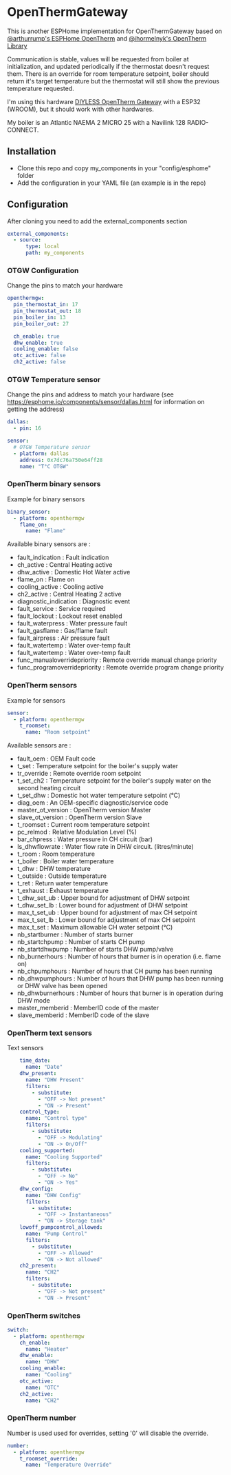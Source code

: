 # OpenThermGateway

This is another ESPHome implementation for OpenThermGateway based on [@arthurrump's ESPHome OpenTherm](https://github.com/arthurrump/esphome-opentherm) and [@ihormelnyk's OpenTherm Library](https://github.com/ihormelnyk/opentherm_library)

Communication is stable, values will be requested from boiler at initialization, and updated periodically if the thermostat doesn't request them.
There is an override for room temperature setpoint, boiler should return it's target temperature but the thermostat will still show the previous temperature requested.

I'm using this hardware [DIYLESS OpenTherm Gateway](https://diyless.com/product/esp8266-opentherm-gateway) with a ESP32 (WROOM), but it should work with other hardwares.

My boiler is an Atlantic NAEMA 2 MICRO 25 with a Navilink 128 RADIO-CONNECT.

## Installation

- Clone this repo and copy my_components in your "config/esphome" folder
- Add the configuration in your YAML file (an example is in the repo)

## Configuration
After cloning you need to add the external_components section
```yaml
external_components:  
  - source:
      type: local
      path: my_components
```

### OTGW Configuration
Change the pins to match your hardware
```yaml
openthermgw:
  pin_thermostat_in: 17
  pin_thermostat_out: 18
  pin_boiler_in: 13
  pin_boiler_out: 27

  ch_enable: true
  dhw_enable: true
  cooling_enable: false
  otc_active: false
  ch2_active: false
```

### OTGW Temperature sensor
Change the pins and address to match your hardware (see https://esphome.io/components/sensor/dallas.html for information on getting the address)
```yaml
dallas:
  - pin: 16

sensor:
  # OTGW Temperature sensor
  - platform: dallas
    address: 0x7dc76a750e64ff28
    name: "T°C OTGW"
```

### OpenTherm binary sensors

Example for binary sensors
```yaml
binary_sensor:
  - platform: openthermgw
    flame_on:
      name: "Flame"
```

Available binary sensors are :
- fault_indication : Fault indication
- ch_active : Central Heating active
- dhw_active : Domestic Hot Water active
- flame_on : Flame on
- cooling_active : Cooling active
- ch2_active : Central Heating 2 active
- diagnostic_indication : Diagnostic event
- fault_service : Service required
- fault_lockout : Lockout reset enabled
- fault_waterpress : Water pressure fault
- fault_gasflame : Gas/flame fault
- fault_airpress : Air pressure fault
- fault_watertemp : Water over-temp fault
- fault_watertemp : Water over-temp fault
- func_manualoverridepriority : Remote override manual change priority
- func_programoverridepriority : Remote override program change priority

### OpenTherm sensors

Example for sensors
```yaml
sensor:
  - platform: openthermgw
    t_roomset:
      name: "Room setpoint"  
```

Available sensors are :
- fault_oem : OEM Fault code
- t_set : Temperature setpoint for the boiler's supply water
- tr_override : Remote override room setpoint
- t_set_ch2 : Temperature setpoint for the boiler's supply water on the second heating circuit
- t_set_dhw : Domestic hot water temperature setpoint (°C)
- diag_oem : An OEM-specific diagnostic/service code
- master_ot_version : OpenTherm version Master
- slave_ot_version : OpenTherm version Slave
- t_roomset : Current room temperature setpoint
- pc_relmod : Relative Modulation Level (%)
- bar_chpress : Water pressure in CH circuit (bar)
- ls_dhwflowrate : Water flow rate in DHW circuit. (litres/minute)
- t_room : Room temperature
- t_boiler : Boiler water temperature
- t_dhw : DHW temperature
- t_outside : Outside temperature
- t_ret : Return water temperature
- t_exhaust : Exhaust temperature
- t_dhw_set_ub : Upper bound for adjustment of DHW setpoint
- t_dhw_set_lb : Lower bound for adjustment of DHW setpoint
- max_t_set_ub : Upper bound for adjustment of max CH setpoint
- max_t_set_lb : Lower bound for adjustment of max CH setpoint
- max_t_set : Maximum allowable CH water setpoint (°C)
- nb_startburner : Number of starts burner
- nb_startchpump : Number of starts CH pump
- nb_startdhwpump : Number of starts DHW pump/valve
- nb_burnerhours : Number of hours that burner is in operation (i.e. flame on)
- nb_chpumphours : Number of hours that CH pump has been running
- nb_dhwpumphours : Number of hours that DHW pump has been running or DHW valve has been opened
- nb_dhwburnerhours : Number of hours that burner is in operation during DHW mode
- master_memberid : MemberID code of the master
- slave_memberid : MemberID code of the slave

### OpenTherm text sensors

Text sensors
```yaml
    time_date:
      name: "Date"
    dhw_present:
      name: "DHW Present"
      filters:
        - substitute:
          - "OFF -> Not present"
          - "ON -> Present"
    control_type:
      name: "Control type"
      filters:
        - substitute:
          - "OFF -> Modulating"
          - "ON -> On/Off"
    cooling_supported:
      name: "Cooling Supported"
      filters:
        - substitute:
          - "OFF -> No"
          - "ON -> Yes"
    dhw_config:
      name: "DHW Config"
      filters:
        - substitute:
          - "OFF -> Instantaneous"
          - "ON -> Storage tank"
    lowoff_pumpcontrol_allowed:
      name: "Pump Control"
      filters:
        - substitute:
          - "OFF -> Allowed"
          - "ON -> Not allowed"
    ch2_present:
      name: "CH2"
      filters:
        - substitute:
          - "OFF -> Not present"
          - "ON -> Present"
```

### OpenTherm switches

```yaml
switch:
  - platform: openthermgw
    ch_enable:
      name: "Heater"
    dhw_enable:
      name: "DHW"
    cooling_enable:
      name: "Cooling"
    otc_active:
      name: "OTC"
    ch2_active:
      name: "CH2"
```

### OpenTherm number

Number is used used for overrides, setting '0' will disable the override.

```yaml
number:
  - platform: openthermgw
    t_roomset_override:
      name: "Temperature Override"
```


